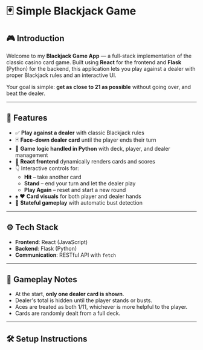 # 🃏 Simple Blackjack Game

## 🎮 Introduction

Welcome to my **Blackjack Game App** — a full-stack implementation of the classic casino card game. Built using **React** for the frontend and **Flask** (Python) for the backend, this application lets you play against a dealer with proper Blackjack rules and an interactive UI.

Your goal is simple: **get as close to 21 as possible** without going over, and beat the dealer.

---

## 🚀 Features

- ✅ **Play against a dealer** with classic Blackjack rules
- 🃏 **Face-down dealer card** until the player ends their turn
- 🧠 **Game logic handled in Python** with deck, player, and dealer management
- 🎨 **React frontend** dynamically renders cards and scores
- 👇 Interactive controls for:
  - **Hit** – take another card
  - **Stand** – end your turn and let the dealer play
  - **Play Again** – reset and start a new round
- ♠️ ♥️ **Card visuals** for both player and dealer hands
- 🔄 **Stateful gameplay** with automatic bust detection

---

## ⚙️ Tech Stack

- **Frontend**: React (JavaScript)
- **Backend**: Flask (Python)
- **Communication**: RESTful API with `fetch`

---

## 🧩 Gameplay Notes

- At the start, **only one dealer card is shown**.
- Dealer's total is hidden until the player stands or busts.
- Aces are treated as both 1/11, whichever is more helpful to the player.
- Cards are randomly dealt from a full deck.

---

## 🛠 Setup Instructions
